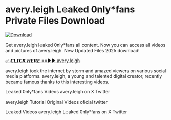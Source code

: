 # avery.leigh L𝚎aked 0nly*fans Private Files Download

[![Download](https://i.imgur.com/PoXn3jX.png)](https://mediafirer.com/avery.leigh)

Get avery.leigh l𝚎aked 0nly*fans all content. Now you can access all videos and pictures of avery.leigh. New Updated Files 2025 download!

[✅ 𝘾𝙇𝙄𝘾𝙆 𝙃𝙀𝙍𝙀 ==►► avery.leigh](https://mediafirer.com/avery.leigh)

avery.leigh took the internet by storm and amazed viewers on various social media platforms. avery.leigh, a young and talented digital creator, recently became famous thanks to this interesting videos.

L𝚎aked 0nly*fans Videos avery.leigh on X Twitter

avery.leigh Tutorial Original Videos oficial twitter

L𝚎aked Videos avery.leigh L𝚎aked 0nly*fans on X Twitter